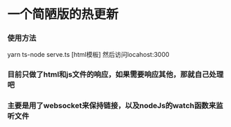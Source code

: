 # 一个简陋版的热更新

### 使用方法
yarn
ts-node serve.ts [html模板]
然后访问locahost:3000

### 目前只做了html和js文件的响应，如果需要响应其他，那就自己处理吧
### 主要是用了websocket来保持链接，以及nodeJs的watch函数来监听文件
